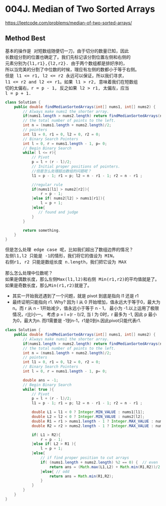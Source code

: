 # 004J. Median of Two Sorted Arrays

https://leetcode.com/problems/median-of-two-sorted-arrays/

## Method Best
<pre>
基本的操作是 对短数组随便切一刀，由于切分的数量已知，因此
长数组分割的位置也确定了。我们先标记该分割位置左侧和右侧的
元素分别为{l1,r1},{l2,r2}. 由于两个数组都是排好序的，
所以当完美的分割了中位数的时候，理应有左侧的数都小于等于右侧。
但是 l1 <= r1, l2 <= r2 永远可以保证，所以我们寻求，
l1 <= r2 and l2 <= r1。如果 l1 > r2, 意味着我们在短数组
切的太偏右，r = p - 1, 反之如果 l2 > r1, 太偏左，应当
l = p + 1.
</pre>
```Java
class Solution {
    public double findMedianSortedArrays(int[] nums1, int[] nums2) {
        // Always make nums1 the shorter array.
        if(nums1.length > nums2.length) return findMedianSortedArrays(nums2, nums1);
        // the total number of points to the left.
        int n = (nums1.length + nums2.length)/2;
        // pointers
        int l1 = 0, r1 = 0, l2 = 0, r2 = 0;
        // Binary Search Pointers
        int l = 0, r = nums1.length - 1, p= 0;      
        // Begin Binary Search
        while( l <= r){
            // Pivot
            p = l + (r - l)/2;
            // Initial proper positions of pointers.
            //但是怎么处理超出数组的问题呢？
            l1 = p - 1; r1 = p; l2 = n - r1 - 1; r2 = n - r1 ;

            //regular rule
            if(nums1[l1] > nums2[r2]){
                r = p - 1;
            }else if( nums2[l2] > nums1[r1]){
                l = p + 1;
            }else{
               // found and judge
            }
        }

        return something.  
    }
}
```
<pre>
但是怎么处理 edge case 呢，比如我们超出了数组边界的情况？
左侧l1,l2 只能是 -1的情形，我们将它的值设为 MIN，
右侧r1, r2 只能是数组长度 n.length，我们把它设为 MAX

那么怎么处理中位数呢？
如果是偶数长度，那么左侧Max(l1,l2)和右侧 Min(r1,r2)的平均值就是了。
如果是奇数长度，那么Min(r1,r2)就是了。
</pre>

* 其实一开始我还遇到了一个问题，就是 pivot 到底是指向 l1 还是 r1
* 最终证明只能指向 r1. Why? 因为 l 从 0 开始增加，值永远大于等于0，最大为n。而
r 从 n - 1开始减少，值永远小于等于 n - 1， 最小为 -1.以上运用了极限情况，r比l小一。
考虑 p = l +(r - l)/2, 当 l 为 0时，r 最多为 -1, 因此 p 最小为0，最大为n.
而l1需要是 -1到n-1，r1是0到n.因此pivot只能代表r1.
```Java
class Solution {
    public double findMedianSortedArrays(int[] nums1, int[] nums2) {
        // Always make nums1 the shorter array.
        if(nums1.length > nums2.length) return findMedianSortedArrays(nums2, nums1);
        // the total number of points to the left.
        int n = (nums1.length + nums2.length)/2;
        // pointers
        int l1 = 0, r1 = 0, l2 = 0, r2 = 0;
        // Binary Search Pointers
        int l = 0, r = nums1.length - 1, p= 0;

        double ans = -1;
        // Begin Binary Search
        while( true ){
            // Pivot
            p = l + (r - l)/2;
            l1 = p - 1; r1 = p; l2 = n - r1 - 1; r2 = n - r1 ;

            double L1 = l1 < 0 ? Integer.MIN_VALUE : nums1[l1];
            double L2 = l2 < 0 ? Integer.MIN_VALUE : nums2[l2];
            double R1 = r1 > nums1.length - 1 ? Integer.MAX_VALUE : nums1[r1];
            double R2 = r2 > nums2.length - 1 ? Integer.MAX_VALUE : nums2[r2];     

            if( L1 > R2){
                r = p - 1;
            }else if( L2 > R1 ){
                l = p + 1;
            }else{
                // if find proper position to cut arrays
                if( (nums1.length + nums2.length) %2 == 0) {  // even
                    return ans = (Math.max(L1,L2) + Math.min(R1,R2))/2;
                }else{ // odd
                    return ans = Math.min(R1,R2);
                }
            }
        }
    }
}
```
